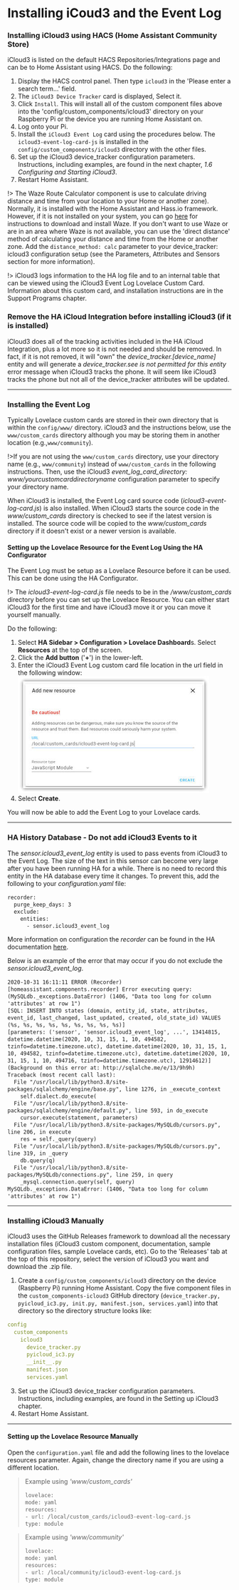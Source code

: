 # Installing iCoud3 and the Event Log



### Installing iCloud3 using HACS (Home Assistant Community Store)

iCloud3 is listed on the default HACS Repositories/Integrations page and can be to Home Assistant using HACS. Do the following:

1. Display the HACS control panel. Then type `icloud3` in the 'Please enter a search term...' field.
2. The `iCloud3 Device Tracker` card is displayed, Select it.
3. Click `Install`. This will install all of the custom component files above into the 'config/custom_components/icloud3' directory on your Raspberry Pi or the device you are running Home Assistant on.
4. Log onto your Pi.
5. Install the `iCloud3 Event Log` card using the procedures below. The `icloud3-event-log-card-js` is installed in the `config/custom_components/icloud3` directory with the other files.
6. Set up the iCloud3 device_tracker configuration parameters. Instructions, including examples, are found in the next chapter, *1.6 Configuring and Starting iCloud3*.
7. Restart Home Assistant.

!> The Waze Route Calculator component is use to calculate driving distance and time from your location to your Home or another zone). Normally, it is installed with the Home Assistant and Hass.io framework. However, if it is not installed on your system, you can go [here](https://github.com/kovacsbalu/WazeRouteCalculator) for instructions to download and install Waze. If you don't want to use Waze or are in an area where Waze is not available, you can use the 'direct distance' method of calculating your distance and time from the Home or another zone. Add the `distance_method: calc` parameter to your device_tracker: icloud3 configuration setup (see the Parameters, Attributes and Sensors section for more information).

!> iCloud3 logs information to the HA log file and to an internal table that can be viewed using the iCloud3 Event Log Lovelace Custom Card. Information about this custom card, and installation instructions are in the Support Programs chapter.   

### Remove the HA iCloud Integration before installing iCloud3 (if it is installed)

iCloud3 does all of the tracking activities included in the HA iCloud Integration, plus a lot more so it is not needed and should be removed. In fact, if it is not removed, it will "own" the *device_tracker.[device_name]* entity and will generate a *device_tracker.see is not permitted for this entity* error message when iCloud3 tracks the phone. It will seem like iCloud3  tracks the phone but not all of the device_tracker attributes will be updated. 



-----

### Installing the Event Log

Typically Lovelace custom cards are stored in their own directory that is within the `config/www/` directory. iCloud3 and the instructions below, use the `www/custom_cards` directory although you may be storing them in another location (e.g.,`www/community`). 

!>If you are not using the `www/custom_cards` directory, use your directory name (e.g., `www/community`) instead of `www/custom_cards` in the following instructions. Then, use the iCloud3 *event_log_card_directory: www/yourcustomcarddirectoryname* configuration parameter to specify your directory name.

When iCloud3 is installed, the Event Log card source code (*icloud3-event-log-card.js*) is also installed. When iCloud3 starts the source code in the *www/custom_cards* directory is checked to see if the latest version is installed. The source code will be copied to the *www/custom_cards* directory if it doesn't exist or a newer version is available.

#### Setting up the Lovelace Resource for the Event Log Using the HA Configurator

The Event Log must be setup as a Lovelace Resource before it can be used. This can be done using the HA Configurator. 

!> The *icloud3-event-log-card.js* file needs to be in the */www/custom_cards* directory before you can set up the Lovelace Resource. You can either start iCloud3 for the first time and have iCloud3 move it or you can move it yourself manually.

Do the following:

1. Select **HA Sidebar > Configuration > Lovelace Dashboard**s. Select **Resources** at the top of the screen.
2. Click the **Add button** ('**+**') in the lower-left.
3. Enter the iCloud3 Event Log custom card file location in the url field in the following window:   
   ![event_log](../images/evlog_add_resource.jpg)
4. Select **Create**.

You will now be able to add the Event Log to your Lovelace cards.  



-----

### HA History Database - Do not add iCloud3 Events to it

The *sensor.icloud3_event_log* entity is used to pass events from iCloud3 to the Event Log. The size of the text in this sensor can become very large after you have been running HA for a while. There is no need to record this entity in the HA database every time it changes. To prevent this, add the following to your *configuration.yaml* file:

```
recorder:
  purge_keep_days: 3
  exclude:
    entities:
      - sensor.icloud3_event_log
```

More information on configuration the *recorder* can be found in the HA documentation [here](https://www.home-assistant.io/integrations/recorder/).

Below is an example of the error that may occur if you do not exclude the *sensor.icloud3_event_log*.

```
2020-10-31 16:11:11 ERROR (Recorder) [homeassistant.components.recorder] Error executing query: (MySQLdb._exceptions.DataError) (1406, "Data too long for column 'attributes' at row 1")
[SQL: INSERT INTO states (domain, entity_id, state, attributes, event_id, last_changed, last_updated, created, old_state_id) VALUES (%s, %s, %s, %s, %s, %s, %s, %s, %s)]
[parameters: ('sensor', 'sensor.icloud3_event_log', ...', 13414815, datetime.datetime(2020, 10, 31, 15, 1, 10, 494582, tzinfo=datetime.timezone.utc), datetime.datetime(2020, 10, 31, 15, 1, 10, 494582, tzinfo=datetime.timezone.utc), datetime.datetime(2020, 10, 31, 15, 1, 10, 494716, tzinfo=datetime.timezone.utc), 12914612)]
(Background on this error at: http://sqlalche.me/e/13/9h9h)
Traceback (most recent call last):
  File "/usr/local/lib/python3.8/site-packages/sqlalchemy/engine/base.py", line 1276, in _execute_context
    self.dialect.do_execute(
  File "/usr/local/lib/python3.8/site-packages/sqlalchemy/engine/default.py", line 593, in do_execute
    cursor.execute(statement, parameters)
  File "/usr/local/lib/python3.8/site-packages/MySQLdb/cursors.py", line 206, in execute
    res = self._query(query)
  File "/usr/local/lib/python3.8/site-packages/MySQLdb/cursors.py", line 319, in _query
    db.query(q)
  File "/usr/local/lib/python3.8/site-packages/MySQLdb/connections.py", line 259, in query
    _mysql.connection.query(self, query)
MySQLdb._exceptions.DataError: (1406, "Data too long for column 'attributes' at row 1")
```



-----

### Installing iCloud3 Manually

iCloud3 uses the GitHub Releases framework to download all the necessary installation files (iCloud3 custom component, documentation, sample configuration files, sample Lovelace cards, etc). Go to the 'Releases' tab at the top of this repository, select the version of iCloud3 you want and download the .zip file. 

1. Create a `config/custom_components/icloud3` directory on the device (Raspberry Pi) running Home Assistant. Copy the five component files in the `custom_components-icloud3` GitHub directory (`device_tracker.py, pyicloud_ic3.py, init.py, manifest.json, services.yaml`)  into that directory so the directory structure looks like:

```yaml
config
  custom_components
    icloud3
      device_tracker.py
      pyicloud_ic3.py
      __init__.py
      manifest.json
      services.yaml
```

3. Set up the iCloud3 device_tracker configuration parameters. Instructions, including examples, are found in the Setting up iCloud3 chapter.
4. Restart Home Assistant.



-----

#### Setting up the Lovelace Resource Manually

Open the `configuration.yaml` file and add the following lines to the lovelace resources parameter. Again, change the directory name if you are using a different location.

>Example using *'www/custom_cards'*
>
>```
>lovelace:
>mode: yaml
>resources:
>- url: /local/custom_cards/icloud3-event-log-card.js
>type: module
>```

>Example using *'www/community'*
>
>```
>lovelace:
>mode: yaml
>resources:
>- url: /local/community/icloud3-event-log-card.js
>type: module
>```


